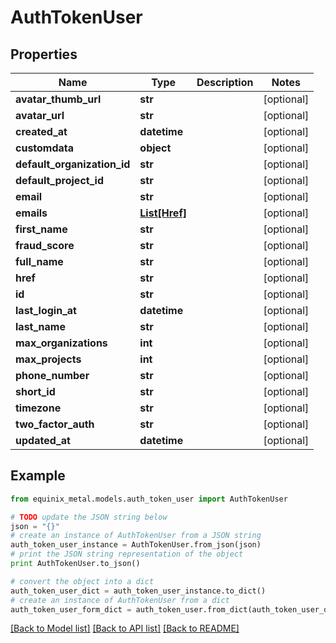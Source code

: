 # AuthTokenUser


## Properties
Name | Type | Description | Notes
------------ | ------------- | ------------- | -------------
**avatar_thumb_url** | **str** |  | [optional] 
**avatar_url** | **str** |  | [optional] 
**created_at** | **datetime** |  | [optional] 
**customdata** | **object** |  | [optional] 
**default_organization_id** | **str** |  | [optional] 
**default_project_id** | **str** |  | [optional] 
**email** | **str** |  | [optional] 
**emails** | [**List[Href]**](Href.md) |  | [optional] 
**first_name** | **str** |  | [optional] 
**fraud_score** | **str** |  | [optional] 
**full_name** | **str** |  | [optional] 
**href** | **str** |  | [optional] 
**id** | **str** |  | [optional] 
**last_login_at** | **datetime** |  | [optional] 
**last_name** | **str** |  | [optional] 
**max_organizations** | **int** |  | [optional] 
**max_projects** | **int** |  | [optional] 
**phone_number** | **str** |  | [optional] 
**short_id** | **str** |  | [optional] 
**timezone** | **str** |  | [optional] 
**two_factor_auth** | **str** |  | [optional] 
**updated_at** | **datetime** |  | [optional] 

## Example

```python
from equinix_metal.models.auth_token_user import AuthTokenUser

# TODO update the JSON string below
json = "{}"
# create an instance of AuthTokenUser from a JSON string
auth_token_user_instance = AuthTokenUser.from_json(json)
# print the JSON string representation of the object
print AuthTokenUser.to_json()

# convert the object into a dict
auth_token_user_dict = auth_token_user_instance.to_dict()
# create an instance of AuthTokenUser from a dict
auth_token_user_form_dict = auth_token_user.from_dict(auth_token_user_dict)
```
[[Back to Model list]](../README.md#documentation-for-models) [[Back to API list]](../README.md#documentation-for-api-endpoints) [[Back to README]](../README.md)


